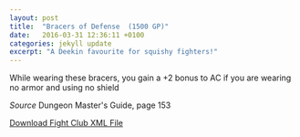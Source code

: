 ```yaml
---
layout: post
title:  "Bracers of Defense  (1500 GP)"
date:   2016-03-31 12:36:11 +0100
categories: jekyll update
excerpt: "A Deekin favourite for squishy fighters!"
---
```


While wearing these bracers, you gain a +2 bonus to AC if you are wearing no armor and using no shield

_Source_ Dungeon Master's Guide, page 153

<a href="{{site.url}}/for-the-players/items/bracers-of-defense.xml">Download Fight Club XML File</a>
